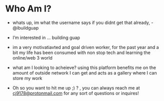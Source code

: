 <html> <h1> Who Am I? </h1> 
</html>

-  whats up, im what the username says if you didnt get that already, - @ibuildguap

- I’m interested in ... building guap

- im a very motivatiavted and goal driven worker, for the past year and a bit my life has been consumed with non stop tech and learning the online/web 3 world 

-  what am I looking to acheieve? using this platform benefits me on the amount of outside network I can get and acts as a gallery where I can store my work

- Oh so you want to hit me up ;) ? , you can always reach me at cj9178@protonmail.com for any sort of questions or inquires!

<!---
ibuildguap/ibuildguap is a ✨ special ✨ repository because its `README.md` (this file) appears on your GitHub profile.
You can click the Preview link to take a look at your changes.
--->
